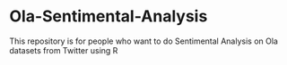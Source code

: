 # Ola-Sentimental-Analysis
This repository is for people who want to do Sentimental Analysis on Ola datasets from Twitter using R
